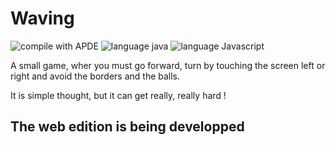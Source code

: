 # Waving

![compile with APDE](https://img.shields.io/badge/compile%20with-APDE-a3c4d9.svg) ![language java](https://img.shields.io/badge/language-java-brightgreen.svg) ![language Javascript](https://img.shields.io/badge/language-Javascript-brightgreen.svg)



A small game, wher you must go forward, turn by touching the screen left or right and avoid the borders and the balls.


It is simple thought, but it can get really, really hard !

## The web edition is being developped
